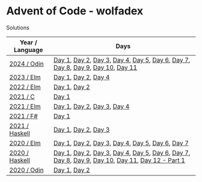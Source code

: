 # Advent of Code - wolfadex

Solutions

| Year / Language                       | Days                                                                                                                                                                                                                                                                                                                                                                                                                                                                                                                                           |
| ------------------------------------- | ---------------------------------------------------------------------------------------------------------------------------------------------------------------------------------------------------------------------------------------------------------------------------------------------------------------------------------------------------------------------------------------------------------------------------------------------------------------------------------------------------------------------------------------------- |
| [2024 / Odin](./2024/lang-odin)       | [Day 1](./2024/lang-odin/day01/main.odin), [Day 2](./2024/lang-odin/day02/main.odin), [Day 3](./2024/lang-odin/day03/main.odin), [Day 4](./2024/lang-odin/day04/main.odin), [Day 5](./2024/lang-odin/day05/main.odin), [Day 6](./2024/lang-odin/day06/main.odin), [Day 7](./2024/lang-odin/day07/main.odin), [Day 8](./2024/lang-odin/day08/main.odin), [Day 9](./2024/lang-odin/day09/main.odin), [Day 10](./2024/lang-odin/day10/main.odin), [Day 11](./2024/lang-odin/day11/main.odin)                                                                                                                                                                                                                                                                                                                                                                                                                                                                                                  |
| [2023 / Elm](./2023/lang-elm)         | [Day 1](./2023/lang-elm/src/Day01.elm), [Day 2](./2023/lang-elm/src/Day02.elm), [Day 4](./2023/lang-elm/src/Day04.elm)                                                                                                                                                                                                                                                                                                                                                                                                                         |
| [2022 / Elm](./2022/lang-elm)         | [Day 1](./2022/lang-elm/src/Day01.elm), [Day 2](./2022/lang-elm/src/Day02.elm)                                                                                                                                                                                                                                                                                                                                                                                                                                                                 |
| [2021 / C](./2021/lang-c)             | [Day 1](./2021/lang-c/day01.c)                                                                                                                                                                                                                                                                                                                                                                                                                                                                                                                 |
| [2021 / Elm](./2021/lang-elm)         | [Day 1](./2021/lang-elm/src/Day01.elm), [Day 2](./2021/lang-elm/src/Day02.elm), [Day 3](./2021/lang-elm/src/Day03.elm), [Day 4](./2021/lang-elm/src/Day04.elm)                                                                                                                                                                                                                                                                                                                                                                                 |
| [2021 / F#](./2021/lang-fsharp)       | [Day 1](./2021/lang-fsharp/day01/Program.fs)                                                                                                                                                                                                                                                                                                                                                                                                                                                                                                   |
| [2021 / Haskell](./2021/lang-haskell) | [Day 1](./2021/lang-haskell/app/Day01.hs), [Day 2](./2021/lang-haskell/app/Day02.hs), [Day 3](./2021/lang-haskell/app/Day03.hs)                                                                                                                                                                                                                                                                                                                                                                                                                |
| [2020 / Elm](./2020/lang-elm)         | [Day 1](./2020/lang-elm/src/Day01.elm), [Day 2](./2020/lang-elm/src/Day02.elm), [Day 3](./2020/lang-elm/src/Day03.elm), [Day 4](./2020/lang-elm/src/Day04.elm), [Day 5](./2020/lang-elm/src/Day05.elm), [Day 6](./2020/lang-elm/src/Day06.elm), [Day 7](./2020/lang-elm/src/Day07.elm)                                                                                                                                                                                                                                                         |
| [2020 / Haskell](./2020/lang-haskell) | [Day 1](./2020/lang-haskell/src/Day01.hs), [Day 2](./2020/lang-haskell/src/Day02.hs), [Day 3](./2020/lang-haskell/src/Day03.hs), [Day 4](./2020/lang-haskell/src/Day04.hs), [Day 5](./2020/lang-haskell/src/Day05.hs), [Day 6](./2020/lang-haskell/src/Day06.hs), [Day 7](./2020/lang-haskell/src/Day07.hs), [Day 8](./2020/lang-haskell/src/Day08.hs), [Day 9](./2020/lang-haskell/src/Day09.hs), [Day 10](./2020/lang-haskell/src/Day10.hs), [Day 11](./2020/lang-haskell/src/Day11.hs), [Day 12 - Part 1](./2020/lang-haskell/src/Day12.hs) |
| [2020 / Odin](./2020/lang-odin)       | [Day 1](./2020/lang-odin/day01.odin), [Day 2](./2020/lang-odin/day02.odin)                                                                                                                                                                                                                                                                                                                                                                                                                                                                     |
